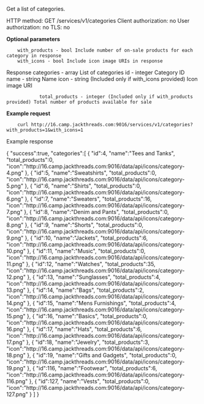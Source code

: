 Get a list of categories.

HTTP method: GET /services/v1/categories
Client authorization: no
User authorization: no
TLS: no


**Optional parameters**

        with_products - bool Include number of on-sale products for each category in response
        with_icons - bool Include icon image URIs in response

Response
 categories  - array List of categories
  id   - integer Category ID
  name   - string Name
                icon - string (Included only if with_icons provided) Icon image URI

                total_products - integer (Included only if with_products provided) Total number of products available for sale



**Example request**

        curl http://16.camp.jackthreads.com:9016/services/v1/categories?with_products=1&with_icons=1

Example response

        

{
   "success":true,
   "categories":[
      {
         "id":4,
         "name":"Tees and Tanks",
         "total_products":0,
         "icon":"http:\/\/16.camp.jackthreads.com:9016\/data\/api\/icons\/category-4.png"
      },
      {
         "id":5,
         "name":"Sweatshirts",
         "total_products":0,
         "icon":"http:\/\/16.camp.jackthreads.com:9016\/data\/api\/icons\/category-5.png"
      },
      {
         "id":6,
         "name":"Shirts",
         "total_products":0,
         "icon":"http:\/\/16.camp.jackthreads.com:9016\/data\/api\/icons\/category-6.png"
      },
      {
         "id":7,
         "name":"Sweaters",
         "total_products":16,
         "icon":"http:\/\/16.camp.jackthreads.com:9016\/data\/api\/icons\/category-7.png"
      },
      {
         "id":8,
         "name":"Denim and Pants",
         "total_products":0,
         "icon":"http:\/\/16.camp.jackthreads.com:9016\/data\/api\/icons\/category-8.png"
      },
      {
         "id":9,
         "name":"Shorts",
         "total_products":0,
         "icon":"http:\/\/16.camp.jackthreads.com:9016\/data\/api\/icons\/category-9.png"
      },
      {
         "id":10,
         "name":"Jackets",
         "total_products":6,
         "icon":"http:\/\/16.camp.jackthreads.com:9016\/data\/api\/icons\/category-10.png"
      },
      {
         "id":11,
         "name":"Music",
         "total_products":0,
         "icon":"http:\/\/16.camp.jackthreads.com:9016\/data\/api\/icons\/category-11.png"
      },
      {
         "id":12,
         "name":"Watches",
         "total_products":35,
         "icon":"http:\/\/16.camp.jackthreads.com:9016\/data\/api\/icons\/category-12.png"
      },
      {
         "id":13,
         "name":"Sunglasses",
         "total_products":4,
         "icon":"http:\/\/16.camp.jackthreads.com:9016\/data\/api\/icons\/category-13.png"
      },
      {
         "id":14,
         "name":"Bags",
         "total_products":2,
         "icon":"http:\/\/16.camp.jackthreads.com:9016\/data\/api\/icons\/category-14.png"
      },
      {
         "id":15,
         "name":"Mens Furnishings",
         "total_products":4,
         "icon":"http:\/\/16.camp.jackthreads.com:9016\/data\/api\/icons\/category-15.png"
      },
      {
         "id":16,
         "name":"Basics",
         "total_products":0,
         "icon":"http:\/\/16.camp.jackthreads.com:9016\/data\/api\/icons\/category-16.png"
      },
      {
         "id":17,
         "name":"Hats",
         "total_products":6,
         "icon":"http:\/\/16.camp.jackthreads.com:9016\/data\/api\/icons\/category-17.png"
      },
      {
         "id":18,
         "name":"Jewelry",
         "total_products":3,
         "icon":"http:\/\/16.camp.jackthreads.com:9016\/data\/api\/icons\/category-18.png"
      },
      {
         "id":19,
         "name":"Gifts and Gadgets",
         "total_products":0,
         "icon":"http:\/\/16.camp.jackthreads.com:9016\/data\/api\/icons\/category-19.png"
      },
      {
         "id":116,
         "name":"Footwear",
         "total_products":6,
         "icon":"http:\/\/16.camp.jackthreads.com:9016\/data\/api\/icons\/category-116.png"
      },
      {
         "id":127,
         "name":"Vests",
         "total_products":0,
         "icon":"http:\/\/16.camp.jackthreads.com:9016\/data\/api\/icons\/category-127.png"
      }
   ]
}